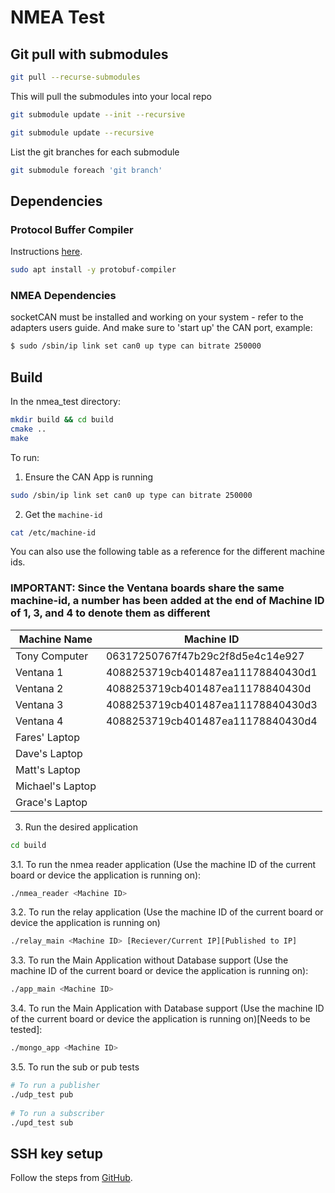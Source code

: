 # NMEA Test

## Git pull with submodules

```bash
git pull --recurse-submodules
```

This will pull the submodules into your local repo

```bash
git submodule update --init --recursive
```

```bash
git submodule update --recursive
```

List the git branches for each submodule

```bash
git submodule foreach 'git branch'
```

## Dependencies

### Protocol Buffer Compiler

Instructions [here](https://grpc.io/docs/protoc-installation/).

```bash
sudo apt install -y protobuf-compiler
```

### NMEA Dependencies

socketCAN must be installed and working on your system - refer to the adapters users guide.  And make sure to 'start up' the CAN port, example:

```bash
$ sudo /sbin/ip link set can0 up type can bitrate 250000
```

## Build

In the nmea_test directory:

```bash
mkdir build && cd build
cmake ..
make
```

To run:
1. Ensure the CAN App is running
```bash
sudo /sbin/ip link set can0 up type can bitrate 250000
```
2. Get the `machine-id`
```bash
cat /etc/machine-id
```
You can also use the following table as a reference for the different machine ids.
### IMPORTANT: Since the Ventana boards share the same machine-id, a number has been added at the end of Machine ID of 1, 3, and 4 to denote them as different

| Machine Name | Machine ID |
|--------------|-----------|
| Tony Computer | 06317250767f47b29c2f8d5e4c14e927 |
| Ventana 1 | 4088253719cb401487ea11178840430d1 |
| Ventana 2 | 4088253719cb401487ea11178840430d |
| Ventana 3 | 4088253719cb401487ea11178840430d3 |
| Ventana 4 | 4088253719cb401487ea11178840430d4 |
| Fares' Laptop | |
| Dave's Laptop | |
| Matt's Laptop | |
| Michael's Laptop | |
| Grace's Laptop | |

3. Run the desired application
```bash
cd build
```
   3.1. To run the nmea reader application (Use the machine ID of the current board or device the application is running on):
    
   ```bash
   ./nmea_reader <Machine ID>
   ```
  
   3.2. To run the relay application (Use the machine ID of the current board or device the application is running on)
  
   ```bash
   ./relay_main <Machine ID> [Reciever/Current IP][Published to IP]
   ```
   
   3.3. To run the Main Application without Database support (Use the machine ID of the current board or device the application is running on):
  
   ```bash
   ./app_main <Machine ID>
   ```
   
   3.4. To run the Main Application with Database support (Use the machine ID of the current board or device the application is running on)[Needs to be tested]:
   
   ```bash
   ./mongo_app <Machine ID>
   ```

   3.5. To run the sub or pub tests
   
   ```bash
   # To run a publisher
   ./udp_test pub 
    
   # To run a subscriber
   ./upd_test sub
   ```
  
## SSH key setup

Follow the steps from [GitHub](https://docs.github.com/en/authentication/connecting-to-github-with-ssh/generating-a-new-ssh-key-and-adding-it-to-the-ssh-agent?platform=linux).

